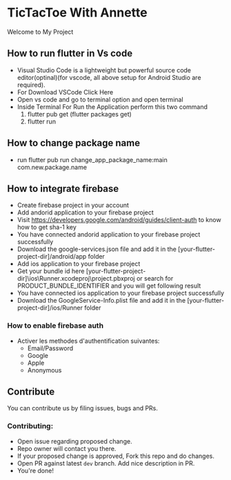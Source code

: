 # TicTacToe With Annette

Welcome to My Project

## How to run flutter in Vs code

- Visual Studio Code is a lightweight but powerful source code editor(optinal)(for vscode, all above setup for Android Studio are required).
- For Download VSCode Click Here
- Open vs code and go to terminal option and open terminal
- Inside Terminal For Run the Application perform this two command
  1. flutter pub get (flutter packages get)
  2. flutter run

## How to change package name

- run flutter pub run change_app_package_name:main com.new.package.name

## How to integrate firebase

- Create firebase project in your account
- Add andorid application to your firebase project
- Visit https://developers.google.com/android/guides/client-auth to know how to get sha-1 key
- You have connected andorid application to your firebase project successfully
- Download the google-services.json file and add it in the [your-flutter-project-dir]/android/app folder
- Add ios application to your firebase project
- Get your bundle id here [your-flutter-project-dir]\ios\Runner.xcodeproj\project.pbxproj or search for PRODUCT_BUNDLE_IDENTIFIER and you will get following result
- You have connected ios application to your firebase project successfully
- Download the GoogleService-Info.plist file and add it in the [your-flutter-project-dir]/ios/Runner folder

### How to enable firebase auth

- Activer les methodes d'authentification suivantes:
  - Email/Password
  - Google
  - Apple
  - Anonymous

<a name="contribute"></a>

## Contribute

You can contribute us by filing issues, bugs and PRs.

### Contributing:

- Open issue regarding proposed change.
- Repo owner will contact you there.
- If your proposed change is approved, Fork this repo and do changes.
- Open PR against latest `dev` branch. Add nice description in PR.
- You're done!

